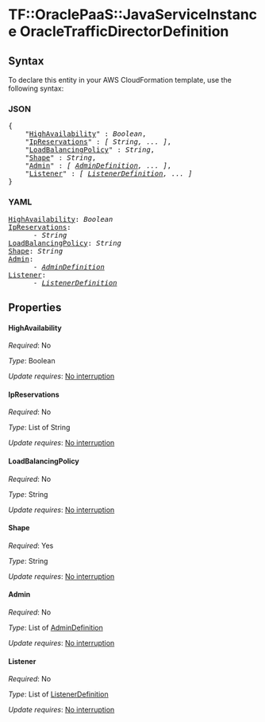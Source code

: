 # TF::OraclePaaS::JavaServiceInstance OracleTrafficDirectorDefinition

## Syntax

To declare this entity in your AWS CloudFormation template, use the following syntax:

### JSON

<pre>
{
    "<a href="#highavailability" title="HighAvailability">HighAvailability</a>" : <i>Boolean</i>,
    "<a href="#ipreservations" title="IpReservations">IpReservations</a>" : <i>[ String, ... ]</i>,
    "<a href="#loadbalancingpolicy" title="LoadBalancingPolicy">LoadBalancingPolicy</a>" : <i>String</i>,
    "<a href="#shape" title="Shape">Shape</a>" : <i>String</i>,
    "<a href="#admin" title="Admin">Admin</a>" : <i>[ <a href="admindefinition.md">AdminDefinition</a>, ... ]</i>,
    "<a href="#listener" title="Listener">Listener</a>" : <i>[ <a href="listenerdefinition.md">ListenerDefinition</a>, ... ]</i>
}
</pre>

### YAML

<pre>
<a href="#highavailability" title="HighAvailability">HighAvailability</a>: <i>Boolean</i>
<a href="#ipreservations" title="IpReservations">IpReservations</a>: <i>
      - String</i>
<a href="#loadbalancingpolicy" title="LoadBalancingPolicy">LoadBalancingPolicy</a>: <i>String</i>
<a href="#shape" title="Shape">Shape</a>: <i>String</i>
<a href="#admin" title="Admin">Admin</a>: <i>
      - <a href="admindefinition.md">AdminDefinition</a></i>
<a href="#listener" title="Listener">Listener</a>: <i>
      - <a href="listenerdefinition.md">ListenerDefinition</a></i>
</pre>

## Properties

#### HighAvailability

_Required_: No

_Type_: Boolean

_Update requires_: [No interruption](https://docs.aws.amazon.com/AWSCloudFormation/latest/UserGuide/using-cfn-updating-stacks-update-behaviors.html#update-no-interrupt)

#### IpReservations

_Required_: No

_Type_: List of String

_Update requires_: [No interruption](https://docs.aws.amazon.com/AWSCloudFormation/latest/UserGuide/using-cfn-updating-stacks-update-behaviors.html#update-no-interrupt)

#### LoadBalancingPolicy

_Required_: No

_Type_: String

_Update requires_: [No interruption](https://docs.aws.amazon.com/AWSCloudFormation/latest/UserGuide/using-cfn-updating-stacks-update-behaviors.html#update-no-interrupt)

#### Shape

_Required_: Yes

_Type_: String

_Update requires_: [No interruption](https://docs.aws.amazon.com/AWSCloudFormation/latest/UserGuide/using-cfn-updating-stacks-update-behaviors.html#update-no-interrupt)

#### Admin

_Required_: No

_Type_: List of <a href="admindefinition.md">AdminDefinition</a>

_Update requires_: [No interruption](https://docs.aws.amazon.com/AWSCloudFormation/latest/UserGuide/using-cfn-updating-stacks-update-behaviors.html#update-no-interrupt)

#### Listener

_Required_: No

_Type_: List of <a href="listenerdefinition.md">ListenerDefinition</a>

_Update requires_: [No interruption](https://docs.aws.amazon.com/AWSCloudFormation/latest/UserGuide/using-cfn-updating-stacks-update-behaviors.html#update-no-interrupt)

